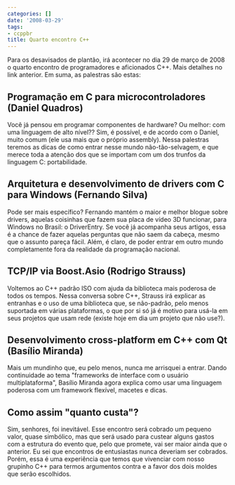 ```yaml
---
categories: []
date: '2008-03-29'
tags:
- ccppbr
title: Quarto encontro C++
---
```


Para os desavisados de plantão, irá acontecer no dia 29 de março de 2008 o quarto encontro de programadores e aficionados C++. Mais detalhes no link anterior. Em suma, as palestras são estas:

## Programação em C para microcontroladores (Daniel Quadros)

Você já pensou em programar componentes de hardware? Ou melhor: com uma linguagem de alto nível?? Sim, é possível, e de acordo com o Daniel, muito comum (ele usa mais que o próprio assembly). Nessa palestras teremos as dicas de como entrar nesse mundo não-tão-selvagem, e que merece toda a atenção dos que se importam com um dos trunfos da linguagem C: portabilidade.

## Arquitetura e desenvolvimento de drivers com C para Windows (Fernando Silva)

Pode ser mais específico? Fernando mantém o maior e melhor blogue sobre drivers, aquelas coisinhas que fazem sua placa de vídeo 3D funcionar, para Windows no Brasil: o DriverEntry. Se você já acompanha seus artigos, essa é a chance de fazer aquelas perguntas que não saem da cabeça, mesmo que o assunto pareça fácil. Além, é claro, de poder entrar em outro mundo completamente fora da realidade da programação nacional.

## TCP/IP via Boost.Asio (Rodrigo Strauss)

Voltemos ao C++ padrão ISO com ajuda da biblioteca mais poderosa de todos os tempos. Nessa conversa sobre C++, Strauss irá explicar as entranhas e o uso de uma biblioteca que, se não-padrão, pelo menos suportada em várias plataformas, o que por si só já é motivo para usá-la em seus projetos que usam rede (existe hoje em dia um projeto que não use?).

## Desenvolvimento cross-platform em C++ com Qt (Basílio Miranda)

Mais um mundinho que, eu pelo menos, nunca me arrisquei a entrar. Dando continuidade ao tema "frameworks de interface com o usuário multiplataforma", Basílio Miranda agora explica como usar uma  linguagem poderosa com um framework flexível, macetes e dicas.

## Como assim "quanto custa"?

Sim, senhores, foi inevitável. Esse encontro será cobrado um pequeno valor, quase simbólico, mas que será usado para custear alguns gastos com a estrutura do evento que, pelo que promete, vai ser maior ainda que o anterior. Eu sei que encontros de entusiastas nunca deveriam ser cobrados. Porém, essa é uma experiência que temos que vivenciar com nosso grupinho C++ para termos argumentos contra e a favor dos dois moldes que serão escolhidos.

